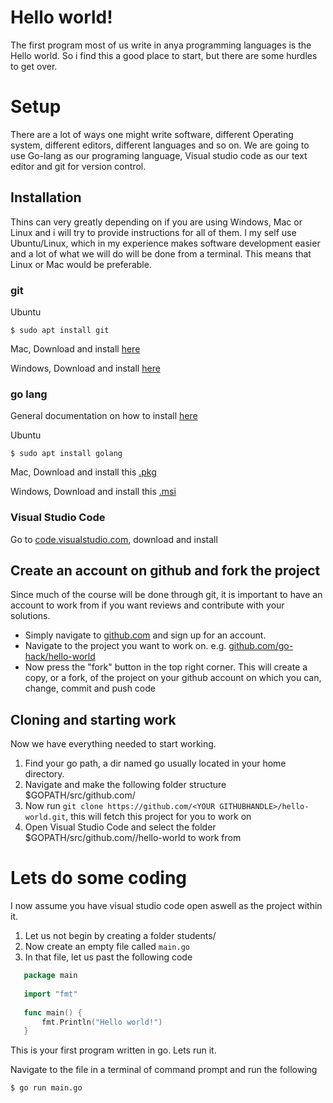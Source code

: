# Hello world!

The first program most of us write in anya programming languages is the Hello world. 
So i find this a good place to start, but there are some hurdles to get over.
 
# Setup 
There are a lot of ways one might write software, different Operating system, different editors, 
different languages and so on. We are going to use Go-lang as our programing language, Visual studio code 
as our text editor and git for version control.

## Installation
Thins can very greatly depending on if you are using Windows, Mac or Linux and i will try to provide 
instructions for all of them. I my self use Ubuntu/Linux, which in my experience makes 
software development easier and a lot of what we will do will be done from a terminal. 
This means that Linux or Mac would be preferable.

### git
Ubuntu
```
$ sudo apt install git
 ```
 
Mac, Download and install [here](https://git-scm.com/download/mac)

Windows, Download and install [here](https://git-scm.com/download/mac)

### go lang
General documentation on how to install [here](https://golang.org/doc/install)

Ubuntu
```
$ sudo apt install golang
 ```
 
Mac, Download and install this [.pkg](https://dl.google.com/go/go1.10.1.darwin-amd64.pkg)

Windows, Download and install this [.msi](https://dl.google.com/go/go1.10.1.windows-amd64.msi)


### Visual Studio Code
Go to [code.visualstudio.com](https://code.visualstudio.com/), download and install



## Create an account on github and fork the project
Since much of the course will be done through git, it is important to have an account to work from
if you want reviews and contribute with your solutions.

* Simply navigate to [github.com](https://github.com/) and sign up for an account.
* Navigate to the project you want to work on. e.g. [github.com/go-hack/hello-world](https://github.com/go-hack/hello-world)
* Now press the "fork" button in the top right corner. This will create a copy, or a fork, of 
  the project on your github account on which you can, change, commit and push code
  

## Cloning and starting work
Now we have everything needed to start working. 

1. Find your go path, a dir named go usually located in your home directory. 
1. Navigate and make the following folder structure $GOPATH/src/github.com/<YOUR GITHUB NAME>
1. Now run `git clone https://github.com/<YOUR GITHUBHANDLE>/hello-world.git`, this will fetch this 
   project for you to work on 
1. Open Visual Studio Code and select the folder $GOPATH/src/github.com/<YOUR GITHUB NAME>/hello-world
   to work from 
   
   
# Lets do some coding

I now assume you have visual studio code open aswell as the project within it. 

1. Let us not begin by creating a folder students/<YOUR GITHUB NAME>
1. Now create an empty file called `main.go`
1. In that file, let us past the following code 
```go
   package main
   
   import "fmt"
   
   func main() {
       fmt.Println("Hello world!")
   }
```

This is your first program written in go. Lets run it.

Navigate to the file in a terminal of command prompt and run the following 

```
$ go run main.go
```
 
 

